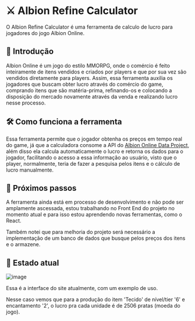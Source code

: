 # ⚔ Albion Refine Calculator 

O Albion Refine Calculator é uma ferramenta de calculo de lucro para jogadores do jogo Albion Online.

## 📖 Introdução

Albion Online é um jogo do estilo MMORPG, onde o comércio é feito inteiramente de itens vendidos e criados por players e que por sua vez são vendidos diretamente para players. Assim, essa ferramenta auxilia os jogadores que buscam obter lucro através do comércio do game, comprando itens que são matéria-prima, refinando-os e colocando a disposição do mercado novamente através da venda e realizando lucro nesse processo.

## 🛠 Como funciona a ferramenta

Essa ferramenta permite que o jogador obtenha os preços em tempo real do game, já que a calculadora consome a API do [Albion Online Data Project](https://www.albion-online-data.com), além disso ela calcula automaticamente o lucro e retorna os dados para o jogador, facilitando o acesso a essa informação ao usuário, visto que o player, normalmente, teria de fazer a pesquisa pelos itens e o cálculo de lucro manualmente.

## 📅 Próximos passos

A ferramenta ainda está em processo de desenvolvimento e não pode ser amplamente ascessada, estou trabalhando no Front End do projeto no momento atual e para isso estou aprendendo novas ferramentas, como o React. 

Também notei que para melhoria do projeto será necessário a implementação de um banco de dados que busque pelos preços dos itens e o armazene.

## 🔷 Estado atual

![image](https://github.com/bito-wdti/albion-ref-calc/assets/38531807/f87c5647-e34f-4972-8ecd-a58c83a9483b)

Essa é a interface do site atualmente, com um exemplo de uso. 

Nesse caso vemos que para a produção do item 'Tecido' de nível/tier '6' e encantamento '2', o lucro pra cada unidade é de 2506 pratas (moeda do jogo).

